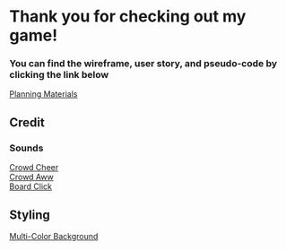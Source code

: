 # Thank you for checking out my game!

### You can find the **wireframe, user story, and pseudo-code** by clicking the link below

[Planning Materials](https://whimsical.com/go-collaborate-9TwrtVi1NoBqELKvtMeCMM)

## Credit
### Sounds
[Crowd Cheer](https://soundcloud.com/59nxyejat3xt/audience-applause-matthiew11-1206899159)\
[Crowd Aww](https://instrumentalfx.co/crowd-disappointed-sound-effect/)\
[Board Click](https://www.zapsplat.com/music/single-click-screen-press-on-smart-phone-3/)

## Styling
[Multi-Color Background](https://blog.prototypr.io/css-only-multi-color-backgrounds-4d96a5569a20)